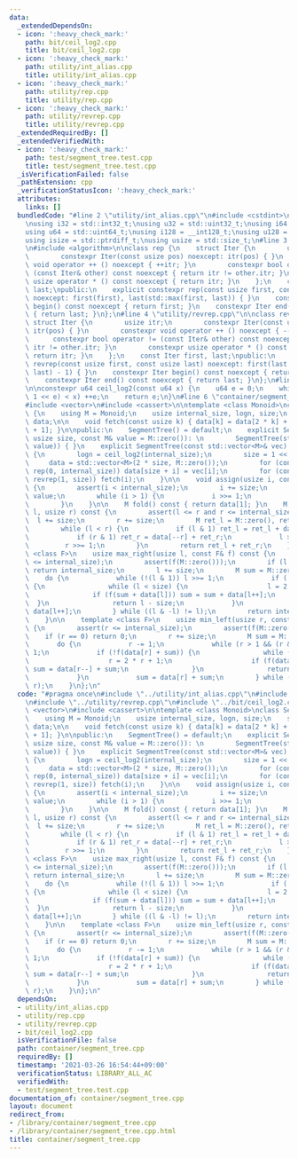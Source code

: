 ```yaml
---
data:
  _extendedDependsOn:
  - icon: ':heavy_check_mark:'
    path: bit/ceil_log2.cpp
    title: bit/ceil_log2.cpp
  - icon: ':heavy_check_mark:'
    path: utility/int_alias.cpp
    title: utility/int_alias.cpp
  - icon: ':heavy_check_mark:'
    path: utility/rep.cpp
    title: utility/rep.cpp
  - icon: ':heavy_check_mark:'
    path: utility/revrep.cpp
    title: utility/revrep.cpp
  _extendedRequiredBy: []
  _extendedVerifiedWith:
  - icon: ':heavy_check_mark:'
    path: test/segment_tree.test.cpp
    title: test/segment_tree.test.cpp
  _isVerificationFailed: false
  _pathExtension: cpp
  _verificationStatusIcon: ':heavy_check_mark:'
  attributes:
    links: []
  bundledCode: "#line 2 \"utility/int_alias.cpp\"\n#include <cstdint>\n#include <cstddef>\n\
    \nusing i32 = std::int32_t;\nusing u32 = std::uint32_t;\nusing i64 = std::int64_t;\n\
    using u64 = std::uint64_t;\nusing i128 = __int128_t;\nusing u128 = __uint128_t;\n\
    using isize = std::ptrdiff_t;\nusing usize = std::size_t;\n#line 3 \"utility/rep.cpp\"\
    \n#include <algorithm>\n\nclass rep {\n    struct Iter {\n        usize itr;\n\
    \        constexpr Iter(const usize pos) noexcept: itr(pos) { }\n        constexpr\
    \ void operator ++ () noexcept { ++itr; }\n        constexpr bool operator !=\
    \ (const Iter& other) const noexcept { return itr != other.itr; }\n        constexpr\
    \ usize operator * () const noexcept { return itr; }\n    };\n    const Iter first,\
    \ last;\npublic:\n    explicit constexpr rep(const usize first, const usize last)\
    \ noexcept: first(first), last(std::max(first, last)) { }\n    constexpr Iter\
    \ begin() const noexcept { return first; }\n    constexpr Iter end() const noexcept\
    \ { return last; }\n};\n#line 4 \"utility/revrep.cpp\"\n\nclass revrep {\n   \
    \ struct Iter {\n        usize itr;\n        constexpr Iter(const usize pos) noexcept:\
    \ itr(pos) { }\n        constexpr void operator ++ () noexcept { --itr; }\n  \
    \      constexpr bool operator != (const Iter& other) const noexcept { return\
    \ itr != other.itr; }\n        constexpr usize operator * () const noexcept {\
    \ return itr; }\n    };\n    const Iter first, last;\npublic:\n    explicit constexpr\
    \ revrep(const usize first, const usize last) noexcept: first(last - 1), last(std::min(first,\
    \ last) - 1) { }\n    constexpr Iter begin() const noexcept { return first; }\n\
    \    constexpr Iter end() const noexcept { return last; }\n};\n#line 3 \"bit/ceil_log2.cpp\"\
    \n\nconstexpr u64 ceil_log2(const u64 x) {\n    u64 e = 0;\n    while (((u64)\
    \ 1 << e) < x) ++e;\n    return e;\n}\n#line 6 \"container/segment_tree.cpp\"\n\
    #include <vector>\n#include <cassert>\n\ntemplate <class Monoid>\nclass SegmentTree\
    \ {\n    using M = Monoid;\n    usize internal_size, logn, size;\n    std::vector<M>\
    \ data;\n\n    void fetch(const usize k) { data[k] = data[2 * k] + data[2 * k\
    \ + 1]; }\n\npublic:\n    SegmentTree() = default;\n    explicit SegmentTree(const\
    \ usize size, const M& value = M::zero()): \n        SegmentTree(std::vector<M>(size,\
    \ value)) { }\n    explicit SegmentTree(const std::vector<M>& vec): internal_size(vec.size())\
    \ {\n        logn = ceil_log2(internal_size);\n        size = 1 << logn;\n   \
    \     data = std::vector<M>(2 * size, M::zero());\n        for (const usize i:\
    \ rep(0, internal_size)) data[size + i] = vec[i];\n        for (const usize i:\
    \ revrep(1, size)) fetch(i);\n    }\n\n    void assign(usize i, const M& value)\
    \ {\n        assert(i < internal_size);\n        i += size;\n        data[i] =\
    \ value;\n        while (i > 1) {\n            i >>= 1;\n            fetch(i);\n\
    \        }\n    }\n\n    M fold() const { return data[1]; }\n    M fold(usize\
    \ l, usize r) const {\n        assert(l <= r and r <= internal_size);\n      \
    \  l += size;\n        r += size;\n        M ret_l = M::zero(), ret_r = M::zero();\n\
    \        while (l < r) {\n            if (l & 1) ret_l = ret_l + data[l++];\n\
    \            if (r & 1) ret_r = data[--r] + ret_r;\n            l >>= 1;\n   \
    \         r >>= 1;\n        }\n        return ret_l + ret_r;\n    }\n\n    template\
    \ <class F>\n    usize max_right(usize l, const F& f) const {\n        assert(l\
    \ <= internal_size);\n        assert(f(M::zero()));\n        if (l == internal_size)\
    \ return internal_size;\n        l += size;\n        M sum = M::zero();\n    \
    \    do {\n            while (!(l & 1)) l >>= 1;\n            if (!f(sum + data[l]))\
    \ {\n                while (l < size) {\n                    l = 2 * l;\n    \
    \                if (f(sum + data[l])) sum = sum + data[l++];\n              \
    \  }\n                return l - size;\n            }\n            sum = sum +\
    \ data[l++];\n        } while ((l & -l) != l);\n        return internal_size;\n\
    \    }\n\n    template <class F>\n    usize min_left(usize r, const F& f) const\
    \ {\n        assert(r <= internal_size);\n        assert(f(M::zero()));\n    \
    \    if (r == 0) return 0;\n        r += size;\n        M sum = M::zero();\n \
    \       do {\n            r -= 1;\n            while (r > 1 && (r & 1)) r >>=\
    \ 1;\n            if (!f(data[r] + sum)) {\n                while (r < size) {\n\
    \                    r = 2 * r + 1;\n                    if (f(data[r] + sum))\
    \ sum = data[r--] + sum;\n                }\n                return r + 1 - size;\n\
    \            }\n            sum = data[r] + sum;\n        } while ((r & -r) !=\
    \ r);\n    }\n};\n"
  code: "#pragma once\n#include \"../utility/int_alias.cpp\"\n#include \"../utility/rep.cpp\"\
    \n#include \"../utility/revrep.cpp\"\n#include \"../bit/ceil_log2.cpp\"\n#include\
    \ <vector>\n#include <cassert>\n\ntemplate <class Monoid>\nclass SegmentTree {\n\
    \    using M = Monoid;\n    usize internal_size, logn, size;\n    std::vector<M>\
    \ data;\n\n    void fetch(const usize k) { data[k] = data[2 * k] + data[2 * k\
    \ + 1]; }\n\npublic:\n    SegmentTree() = default;\n    explicit SegmentTree(const\
    \ usize size, const M& value = M::zero()): \n        SegmentTree(std::vector<M>(size,\
    \ value)) { }\n    explicit SegmentTree(const std::vector<M>& vec): internal_size(vec.size())\
    \ {\n        logn = ceil_log2(internal_size);\n        size = 1 << logn;\n   \
    \     data = std::vector<M>(2 * size, M::zero());\n        for (const usize i:\
    \ rep(0, internal_size)) data[size + i] = vec[i];\n        for (const usize i:\
    \ revrep(1, size)) fetch(i);\n    }\n\n    void assign(usize i, const M& value)\
    \ {\n        assert(i < internal_size);\n        i += size;\n        data[i] =\
    \ value;\n        while (i > 1) {\n            i >>= 1;\n            fetch(i);\n\
    \        }\n    }\n\n    M fold() const { return data[1]; }\n    M fold(usize\
    \ l, usize r) const {\n        assert(l <= r and r <= internal_size);\n      \
    \  l += size;\n        r += size;\n        M ret_l = M::zero(), ret_r = M::zero();\n\
    \        while (l < r) {\n            if (l & 1) ret_l = ret_l + data[l++];\n\
    \            if (r & 1) ret_r = data[--r] + ret_r;\n            l >>= 1;\n   \
    \         r >>= 1;\n        }\n        return ret_l + ret_r;\n    }\n\n    template\
    \ <class F>\n    usize max_right(usize l, const F& f) const {\n        assert(l\
    \ <= internal_size);\n        assert(f(M::zero()));\n        if (l == internal_size)\
    \ return internal_size;\n        l += size;\n        M sum = M::zero();\n    \
    \    do {\n            while (!(l & 1)) l >>= 1;\n            if (!f(sum + data[l]))\
    \ {\n                while (l < size) {\n                    l = 2 * l;\n    \
    \                if (f(sum + data[l])) sum = sum + data[l++];\n              \
    \  }\n                return l - size;\n            }\n            sum = sum +\
    \ data[l++];\n        } while ((l & -l) != l);\n        return internal_size;\n\
    \    }\n\n    template <class F>\n    usize min_left(usize r, const F& f) const\
    \ {\n        assert(r <= internal_size);\n        assert(f(M::zero()));\n    \
    \    if (r == 0) return 0;\n        r += size;\n        M sum = M::zero();\n \
    \       do {\n            r -= 1;\n            while (r > 1 && (r & 1)) r >>=\
    \ 1;\n            if (!f(data[r] + sum)) {\n                while (r < size) {\n\
    \                    r = 2 * r + 1;\n                    if (f(data[r] + sum))\
    \ sum = data[r--] + sum;\n                }\n                return r + 1 - size;\n\
    \            }\n            sum = data[r] + sum;\n        } while ((r & -r) !=\
    \ r);\n    }\n};\n"
  dependsOn:
  - utility/int_alias.cpp
  - utility/rep.cpp
  - utility/revrep.cpp
  - bit/ceil_log2.cpp
  isVerificationFile: false
  path: container/segment_tree.cpp
  requiredBy: []
  timestamp: '2021-03-26 16:54:44+09:00'
  verificationStatus: LIBRARY_ALL_AC
  verifiedWith:
  - test/segment_tree.test.cpp
documentation_of: container/segment_tree.cpp
layout: document
redirect_from:
- /library/container/segment_tree.cpp
- /library/container/segment_tree.cpp.html
title: container/segment_tree.cpp
---
```

